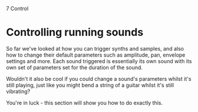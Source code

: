 7 Control

# Controlling running sounds

So far we've looked at how you can trigger synths and samples, and
also how to change their default parameters such as amplitude, pan,
envelope settings and more. Each sound triggered is essentially its
own sound with its own set of parameters set for the duration of the
sound.

Wouldn't it also be cool if you could change a sound's parameters
whilst it's still playing, just like you might bend a string of a
guitar whilst it's still vibrating?

You're in luck - this section will show you how to do exactly this.
